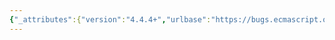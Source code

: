 ```yaml
---
{"_attributes":{"version":"4.4.4+","urlbase":"https://bugs.ecmascript.org/","maintainer":"dherman@mozilla.com"},"bug":{"bug_id":562,"creation_ts":"2012-07-15 17:06:00 -0700","short_desc":"13.5.2: simplify logic","delta_ts":"2012-09-28 12:24:11 -0700","product":"Draft for 6th Edition","component":"editorial issue","version":"Rev 9: July 8, 2012 Draft","rep_platform":"All","op_sys":"All","bug_status":"RESOLVED","resolution":"FIXED","priority":"Normal","bug_severity":"enhancement","everconfirmed":true,"reporter":{"uid":"jmdyck","name":"Michael Dyck"},"assigned_to":{"uid":"allen","name":"Allen Wirfs-Brock"},"long_desc":[{"commentid":1347,"comment_count":0,"who":{"uid":"jmdyck","name":"Michael Dyck"},"bug_when":"2012-07-15 17:06:05 -0700","thetext":"In 13.5.2 \"[[Construct]]\",\nstep 3 and 4 say:\n     3. If Type(proto) is Object, ...\n     4. If Type(proto) is not Object, ...\n\nIn step 4, you could change\n    \"If Type(proto) is not Object\"\nto just\n    \"Else\""},{"commentid":1467,"comment_count":1,"who":{"uid":"allen","name":"Allen Wirfs-Brock"},"bug_when":"2012-08-13 18:42:49 -0700","thetext":"corrected in editor's draft"},{"commentid":1679,"comment_count":2,"who":{"uid":"allen","name":"Allen Wirfs-Brock"},"bug_when":"2012-09-28 12:24:11 -0700","thetext":"fixed in rev10, Sept. 27 2012 draft"}]}}
---
```

